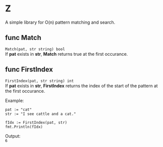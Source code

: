 # Z
A simple library for O(n) pattern matching and search.

## func Match
`Match(pat, str string) bool`   
If **pat** exists in **str**, **Match** returns true at the first occurance.


## func FirstIndex
`FirstIndex(pat, str string) int`   
If **pat** exists in **str**, **FirstIndex** returns the index of the start of the pattern at the first occurance.     

Example:   
    
    pat := "cat"    
    str := "I see cattle and a cat."
    
    fIdx := FirstIndex(pat, str)
    fmt.Println(fIdx)
    
Output:      
`6`



